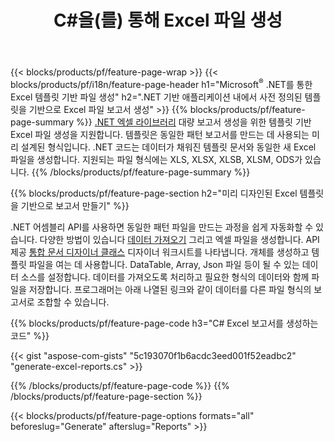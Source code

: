 ﻿---
title: C#을(를) 통해 Excel 파일 생성
url: /ko/net/assembly/
description: C# 코드를 사용하여 템플릿 시트에서 Microsoft Excel 스프레드시트 생성
---
{{< blocks/products/pf/feature-page-wrap >}}
{{< blocks/products/pf/i18n/feature-page-header h1="Microsoft<sup>&reg;</sup> .NET를 통한 Excel 템플릿 기반 파일 생성" h2=".NET 기반 애플리케이션 내에서 사전 정의된 템플릿을 기반으로 Excel 파일 보고서 생성" >}}
{{% blocks/products/pf/feature-page-summary %}}
[.NET 엑셀 라이브러리](/cells/net/) 대량 보고서 생성을 위한 템플릿 기반 Excel 파일 생성을 지원합니다. 템플릿은 동일한 패턴 보고서를 만드는 데 사용되는 미리 설계된 형식입니다. .NET 코드는 데이터가 채워진 템플릿 문서와 동일한 새 Excel 파일을 생성합니다. 지원되는 파일 형식에는 XLS, XLSX, XLSB, XLSM, ODS가 있습니다.
{{% /blocks/products/pf/feature-page-summary %}}

{{% blocks/products/pf/feature-page-section h2="미리 디자인된 Excel 템플릿을 기반으로 보고서 만들기" %}}

.NET 어셈블리 API를 사용하면 동일한 패턴 파일을 만드는 과정을 쉽게 자동화할 수 있습니다. 다양한 방법이 있습니다 [데이터 가져오기](https://docs.aspose.com/cells/net/import-data-into-worksheet/#importing-data-from-json) 그리고 엑셀 파일을 생성합니다. API 제공 [통합 문서 디자이너 클래스](https://reference.aspose.com/cells/net/aspose.cells/workbookdesigner) 디자이너 워크시트를 나타냅니다. 개체를 생성하고 템플릿 파일을 여는 데 사용합니다. DataTable, Array, Json 파일 등이 될 수 있는 데이터 소스를 설정합니다. 데이터를 가져오도록 처리하고 필요한 형식의 데이터와 함께 파일을 저장합니다. 프로그래머는 아래 나열된 링크와 같이 데이터를 다른 파일 형식의 보고서로 조합할 수 있습니다.



{{% blocks/products/pf/feature-page-code h3="C# Excel 보고서를 생성하는 코드" %}}

{{< gist "aspose-com-gists" "5c193070f1b6acdc3eed001f52eadbc2" "generate-excel-reports.cs" >}}

{{% /blocks/products/pf/feature-page-code %}}
{{% /blocks/products/pf/feature-page-section %}}

{{< blocks/products/pf/feature-page-options formats="all" beforeslug="Generate" afterslug="Reports" >}}